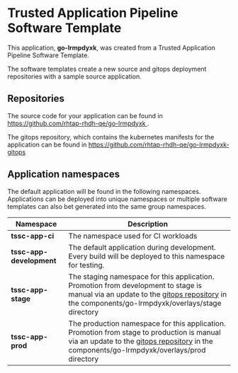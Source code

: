 # Trusted Application Pipeline Software Template

This application, **go-lrmpdyxk**, was created from a Trusted Application Pipeline Software Template.

The software templates create a new source and gitops deployment repositories with a sample source application. 

## Repositories

The source code for your application can be found in [https://github.com/rhtap-rhdh-qe/go-lrmpdyxk ](https://github.com/rhtap-rhdh-qe/go-lrmpdyxk ).
 
The gitops repository, which contains the kubernetes manifests for the application can be found in 
[https://github.com/rhtap-rhdh-qe/go-lrmpdyxk-gitops ](https://github.com/rhtap-rhdh-qe/go-lrmpdyxk-gitops ) 

## Application namespaces 

The default application will be found in the following namespaces. Applications can be deployed into unique namespaces or multiple software templates can also bet generated into the same group namespaces.  

|  Namespace   |  Description   |  
| -------- | -------- |
| **tssc-app-ci** | The namespace used for CI workloads |
| **tssc-app-development** | The default application during development. Every build will be deployed to this namespace for testing. |
| **tssc-app-stage** | The staging namespace for this application. Promotion from development to stage is manual via an update to the [gitops repository](https://github.com/rhtap-rhdh-qe/go-lrmpdyxk-gitops ) in the components/go-lrmpdyxk/overlays/stage directory |
| **tssc-app-prod** | The production namespace for this application. Promotion from stage to production is manual via an update to the [gitops repository](https://github.com/rhtap-rhdh-qe/go-lrmpdyxk-gitops ) in the components/go-lrmpdyxk/overlays/prod directory |